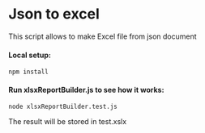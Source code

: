 # Json to excel

This script allows to make Excel file from json document


#### Local setup:

```
npm install
```

#### Run xlsxReportBuilder.js to see how it works:

```
node xlsxReportBuilder.test.js
```

The result will be stored in test.xslx
